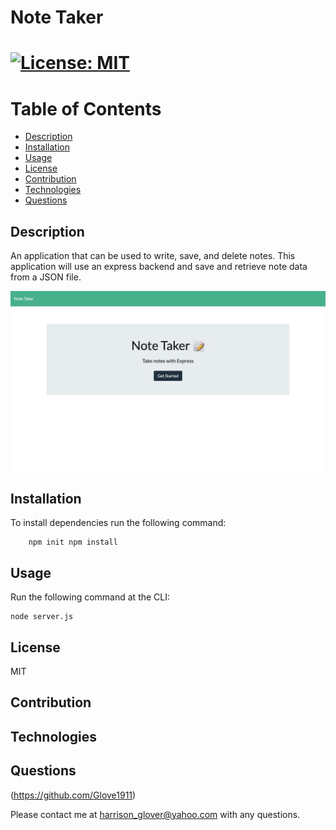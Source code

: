 # Note Taker 

       
# [![License: MIT](https://img.shields.io/badge/License-MIT-yellow.svg)](https://opensource.org/licenses/MIT)

# Table of Contents
- [Description](#description)
- [Installation](#installation)
- [Usage](#usage)
- [License](#license)
- [Contribution](#contribution)
- [Technologies](#technologies)
- [Questions](#questions)



 ## Description
 An application that can be used to write, save, and delete notes. This application will use an express backend and save and retrieve note data from a JSON file.
 
 <img src = "https://github.com/Glove1911/Note-Taker/blob/main/public/assets/js/CA3E535C-6442-44ED-BBC8-5EB1B9A54D13_1_105_c.jpeg?raw=true">

## Installation
To install dependencies run the following command: 
```
	npm init npm install
```


## Usage
Run the following command at the CLI:
```
node server.js
```


## License
MIT


## Contribution



## Technologies



## Questions
(https://github.com/Glove1911) 


Please contact me at [harrison_glover@yahoo.com](mailto:harrison_glover@yahoo.com) with any questions.
